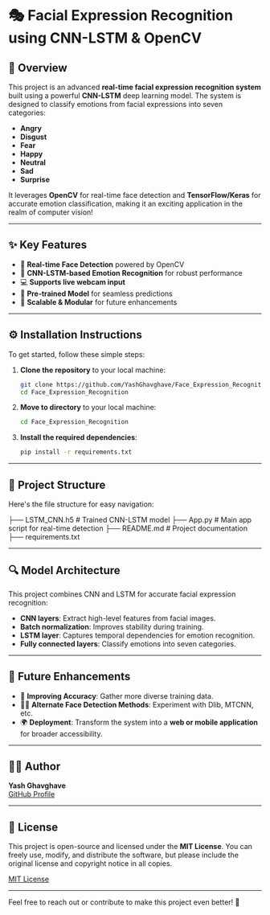 # 🎭 **Facial Expression Recognition using CNN-LSTM & OpenCV** 

## 🚀 **Overview**
This project is an advanced **real-time facial expression recognition system** built using a powerful **CNN-LSTM** deep learning model. The system is designed to classify emotions from facial expressions into seven categories:  
- **Angry**
- **Disgust**
- **Fear**
- **Happy**
- **Neutral**
- **Sad**
- **Surprise**

It leverages **OpenCV** for real-time face detection and **TensorFlow/Keras** for accurate emotion classification, making it an exciting application in the realm of computer vision!

---

## ✨ **Key Features**
- 🎯 **Real-time Face Detection** powered by OpenCV
- 🧠 **CNN-LSTM-based Emotion Recognition** for robust performance
- 💻 **Supports live webcam input**
- 🤖 **Pre-trained Model** for seamless predictions
- 🔄 **Scalable & Modular** for future enhancements

---

## ⚙️ **Installation Instructions**
To get started, follow these simple steps:

1. **Clone the repository** to your local machine:
    ```bash
    git clone https://github.com/YashGhavghave/Face_Expression_Recognition.git
    cd Face_Expression_Recognition
    ```

2. **Move to directory** to your local machine:
    ```bash
    cd Face_Expression_Recognition
    ```

3. **Install the required dependencies**:
    ```bash
    pip install -r requirements.txt
    ```

---

## 📂 **Project Structure**
Here's the file structure for easy navigation:

├── LSTM_CNN.h5 # Trained CNN-LSTM model ├── App.py # Main app script for real-time detection ├── README.md # Project documentation ├── requirements.txt 


---

## 🔍 **Model Architecture**
This project combines CNN and LSTM for accurate facial expression recognition:
- **CNN layers**: Extract high-level features from facial images.
- **Batch normalization**: Improves stability during training.
- **LSTM layer**: Captures temporal dependencies for emotion recognition.
- **Fully connected layers**: Classify emotions into seven categories.

---

## 🚀 **Future Enhancements**
- 🔧 **Improving Accuracy**: Gather more diverse training data.
- 🧑‍💻 **Alternate Face Detection Methods**: Experiment with Dlib, MTCNN, etc.
- 🌍 **Deployment**: Transform the system into a **web or mobile application** for broader accessibility.

---

## 👨‍💻 **Author**
**Yash Ghavghave**  
[GitHub Profile](https://github.com/YashGhavghave)

---

## 📜 **License**
This project is open-source and licensed under the **MIT License**. You can freely use, modify, and distribute the software, but please include the original license and copyright notice in all copies.

[MIT License](https://github.com/YashGhavghave/Face_Expression_Recognition/blob/main/LICENSE)

---

Feel free to reach out or contribute to make this project even better! 🚀
